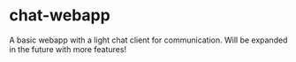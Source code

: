 # chat-webapp
A basic webapp with a light chat client for communication.
Will be expanded in the future with more features!
